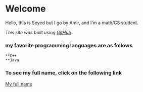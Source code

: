 # Welcome

Hello, this is Seyed but I go by Amir, and I'm a math/CS student.

*This site was built using [GitHub](https://pages.github.com/)*

### my favorite programming languages are as follows
```
**C++
**Java
```

### To see my full name, click on the following link
[My full name](README.md)



